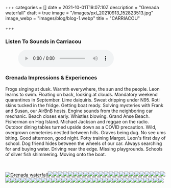+++
categories = []
date = 2021-10-01T19:07:10Z
description = "Grenada waterfall"
draft = true
image = "/images/pxl_20210913_152823513.jpg"
image_webp = "images/blog/blog-1.webp"
title = "CARRIACOU"

+++
<p> <p>

### Listen To Sounds in Carriacou

<figure> <figcaption></figcaption> <audio controls src="/images/nethermead-blog-grenada-audio3.mp3"> Your browser does not support the <code>audio</code> element. </audio> </figure> <p>

### Grenada Impressions & Experiences

<span class="impressions">Frogs singing at dusk. Warmth everywhere, the sun and the people. Leon learns to swim. Floating on back, looking at clouds. Mandatory weekend quarantines in September. Lime daiquiris. Sweat dripping under N95. Roti skins tucked in the fridge. Getting boat ready. Solving mysteries with Frank and Susan, our AirBnB hosts. Engine sounds from the neighboring car mechanic. Beach closes early. Whistles blowing. Grand Anse Beach. Fisherman on Hog Island. Michael Jackson and reggae on the radio. Outdoor dining tables turned upside down as a COVID precaution. Wild, overgrown cemeteries nestled between hills. Graves being dug. No see ums biting. Good afternoon, good night. Potty training Margot. Leon's first day of school. Dog friend hides between the wheels of our car. Always searching for and buying water. Driving near the edge. Missing playgrounds. Schools of silver fish shimmering. Moving onto the boat.</span>

<br>

![Grenada waterfall](/images/pxl_20210913_161135358-1.jpg)![](/images/pxl_20210910_211147810.jpg)![](/images/pxl_20210906_150720375.jpg)![](/images/pxl_20210906_135405934.jpg)![](/images/pxl_20210910_211241726-portrait.jpg)![](/images/pxl_20210904_135342697.jpg)![](/images/pxl_20210902_202221529.jpg)![](/images/pxl_20210913_152844146.jpg)![](/images/pxl_20210906_152650176.jpg)![](/images/img_8029.jpg)![](/images/img_7376.jpg)![](/images/pxl_20210922_213034653.jpg)![](/images/pxl_20211004_153842846.jpg)![](/images/img_8036.jpg)![](/images/img_7865.jpg)![](/images/img_8308.jpg)![](/images/img_8026.jpg)![](/images/pxl_20210922_213018747.jpg)![](/images/img_8175.jpg)![](/images/pxl_20210913_161144246.jpg)![](/images/img_7408.jpg)![](/images/img_7977.jpg)![](/images/img_8200.jpg)![](/images/img_7980.jpg)![](/images/img_7362.jpg)![](/images/pxl_20211004_162652370.jpg)![](/images/pxl_20210906_135214682.jpg)![](/images/img_8286.jpg)![](/images/img_8168.jpg)![](/images/img_8020.jpg)![](/images/img_7896.jpg)![](/images/img_8321.jpg)![](/images/img_7342.jpg)![](/images/pxl_20210902_204712173-portrait.jpg)![](/images/img_8316.jpg)![](/images/img_8242.jpg)![](/images/img_7964.jpg)![](/images/pxl_20210924_130145841-portrait.jpg)![](/images/img_7988.jpg)![](/images/pxl_20210917_214256683.jpg)![](/images/img_7441.jpg)![](/images/img_8043.jpg)![](/images/pxl_20211010_124911088.jpg)![](/images/pxl_20210917_133831004.jpg)![](/images/pxl_20211005_184556185-1.jpg)![](/images/pxl_20211006_112539286.jpg)![](/images/pxl_20210928_154657372-portrait.jpg)![](/images/pxl_20210906_135333719.jpg)![](/images/img_7355.jpg)![](/images/pxl_20211011_112928260-portrait.jpg)![](/images/pxl_20210917_214238798-portrait_original.jpg)![](/images/img_7886.jpg)![](/images/img_7349.jpg)![](/images/img_7960.jpg)![](/images/img_7347.jpg)